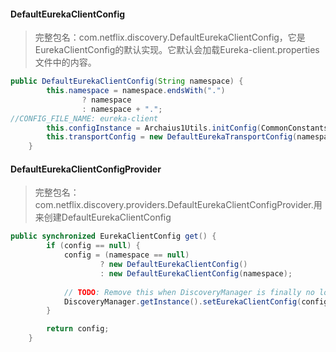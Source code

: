 #### DefaultEurekaClientConfig

> 完整包名：com.netflix.discovery.DefaultEurekaClientConfig，它是EurekaClientConfig的默认实现。它默认会加载Eureka-client.properties文件中的内容。

```java
public DefaultEurekaClientConfig(String namespace) {
        this.namespace = namespace.endsWith(".")
                ? namespace
                : namespace + ".";
//CONFIG_FILE_NAME: eureka-client
        this.configInstance = Archaius1Utils.initConfig(CommonConstants.CONFIG_FILE_NAME);
        this.transportConfig = new DefaultEurekaTransportConfig(namespace, configInstance);
    }
```

#### DefaultEurekaClientConfigProvider

> 完整包名：com.netflix.discovery.providers.DefaultEurekaClientConfigProvider.用来创建DefaultEurekaClientConfig

```java
public synchronized EurekaClientConfig get() {
        if (config == null) {
            config = (namespace == null)
                    ? new DefaultEurekaClientConfig()
                    : new DefaultEurekaClientConfig(namespace);
                    
            // TODO: Remove this when DiscoveryManager is finally no longer used
            DiscoveryManager.getInstance().setEurekaClientConfig(config);
        }

        return config;
    }
```



